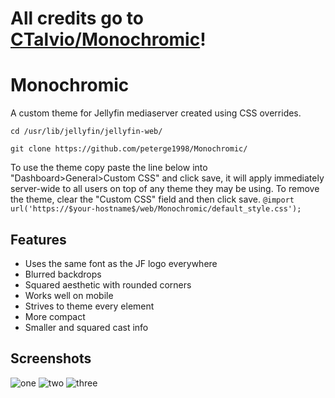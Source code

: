 # All credits go to [CTalvio/Monochromic](https://github.com/CTalvio/Monochromic)!

# Monochromic
A custom theme for Jellyfin mediaserver created using CSS overrides. 

`cd /usr/lib/jellyfin/jellyfin-web/`

`git clone https://github.com/peterge1998/Monochromic/`

To use the theme copy paste the line below into "Dashboard>General>Custom CSS" and click save, it will apply immediately server-wide to all users on top of any theme they may be using. To remove the theme, clear the "Custom CSS" field and then click save.
`@import url('https://$your-hostname$/web/Monochromic/default_style.css');`


## Features
- Uses the same font as the JF logo everywhere
- Blurred backdrops
- Squared aesthetic with rounded corners
- Works well on mobile
- Strives to theme every element
- More compact
- Smaller and squared cast info

## Screenshots

![one](screenshots/1.png)
![two](screenshots/2.png)
![three](screenshots/3.png)
